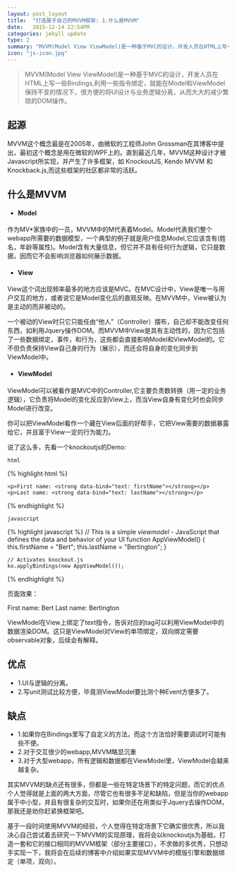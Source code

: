 ```yaml
---
layout: post_layout
title:  "打造属于自己的MVVM框架: 1.什么是MVVM"
date:   2015-12-14 22:54PM
categories: jekyll update
type: 2
summary: "MVVM(Model View ViewModel)是一种基于MVC的设计，开发人员在HTML上写一些Bindings,利用一些指令绑定，就能在Model和ViewModel保持不变的情况下，很方便的将UI设计与业务逻辑分离，从而大大的减少繁琐的DOM操作。"
icon: "js-icon.jpg"
---
```


>MVVM(Model View ViewModel)是一种基于MVC的设计，开发人员在HTML上写一些Bindings,利用一些指令绑定，就能在Model和ViewModel保持不变的情况下，很方便的将UI设计与业务逻辑分离，从而大大的减少繁琐的DOM操作。

## 起源

MVVM这个概念最是在2005年，由微软的工程师John Grossman在其博客中提出，最初这个概念是用在微软的WPF上的。直到最近几年，MVVM这种设计才被Javascript所实现，并产生了许多框架，如 KnockoutJS, Kendo MVVM 和 Knockback.js,而这些框架的社区都非常的活跃。

## 什么是MVVM

- #### Model

作为MV*家族中的一员，MVVM中的M代表着Model。Model代表我们整个webapp所需要的数据模型，一个典型的例子就是用户信息Model,它应该含有(姓名，年龄等属性)。Model含有大量信息，但它并不具有任何行为逻辑，它只是数据，因而它不会影响浏览器如何展示数据。

- #### View

View这个词出现频率最多的地方应该是MVC。在MVC设计中，View是唯一与用户交互的地方，或者说它是Model变化后的直观反映。在MVVM中，View被认为是主动的而非被动的。

一个被动的View时只它只能任由“他人”（Controller）摆布，自己却不能改变任何东西，如利用Jquery操作DOM。而MVVM中View是具有主动性的，因为它包括了一些数据绑定，事件，和行为，这些都会直接影响Model和ViewModel的。它不但负责保持View自己身的行为（展示），而还会将自身的变化同步到ViewModel中。

- #### ViewModel

ViewModel可以被看作是MVC中的Controller,它主要负责数转换（用一定的业务逻辑），它负责将Model的变化反应到View上，而当View自身有变化时也会同步Model进行改变。

你可以把ViewModel看作一个藏在View后面的好帮手，它把View需要的数据暴露给它，并且富于View一定的行为能力。

说了这么多，先看一个knockoutjs的Demo:

`html`

{% highlight html %}
    <!-- This is a *view* - HTML markup that defines the appearance of your UI -->

    <p>First name: <strong data-bind="text: firstName"></strong></p>
    <p>Last name: <strong data-bind="text: lastName"></strong></p>
{% endhighlight %}

`javascript`

{% highlight javascript %}
    // This is a simple *viewmodel* - JavaScript that defines the data and behavior of your UI
    function AppViewModel() {
        this.firstName = "Bert";
        this.lastName = "Bertington";
    }

    // Activates knockout.js
    ko.applyBindings(new AppViewModel());
{% endhighlight %}

页面效果：

First name: Bert
Last name: Bertington

ViewModel在View上绑定了text指令，告诉对应的tag可以利用ViewModel中的数据渲染DOM。这只是ViewModel对View的单项绑定，双向绑定需要observable对象，后续会有解释。

## 优点

- 1.UI与逻辑的分离。
- 2.写unit测试比较方便，毕竟测ViewModel要比测个种Event方便多了。

## 缺点

- 1.如果你在Bindings里写了自定义的方法，而这个方法恰好需要调试时可能有些不便。
- 2.对于交互很少的webapp,MVVM略显沉重
- 3.对于大型webapp，所有逻辑和数据都在ViewModel里，ViewModel会越来越复杂。

其实MVVM的缺点还有很多，但都是一些在特定场景下的特定问题，而它的优点个人觉得就是上面的两大方面，尽管它也有很多不足和缺陷，但是当你的webapp属于中小型，并且有很复杂的交互时，如果你还在用类似于Jquery去操作DOM，那我还是劝你赶紧换框架吧。

基于一段时间使用MVVM的经验，个人觉得在特定场景下它确实很优秀，所以我决心自己尝试着去研究一下MVVM的实现原理，我将会以knockoutjs为基础，打造一套和它的接口相同的MVVM框架（部分主要接口），不求做的多优秀，只想动手实现一下，我将会在后续的博客中介绍如果实现MVVM中的模版引擎和数据绑定（单项，双向）。